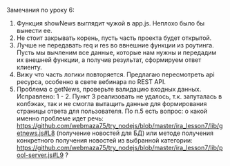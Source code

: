 Замечания по уроку 6:
1) Функция showNews выглядит чужой в app.js. Неплохо было бы вынести ее.
2) Не стоит закрывать корень, пусть часть проекта будет открытой.
3) Лучше не передавать req и res во ввнешние функции из роутинга. Пусть мы вычленим все данные, которые нам нужны и передадим их внешней функции, а получив результат, сформируем ответ клиенту.
4) Вижу что часть логики повторяется. Предлагаю пересмотреть api ресурса, особенно в свете вебинара по REST API.
5) Проблема с getNews, проверьте валидацию входных данных.
Исправлено:
1 - 2. 
Пункт 3 реализовать не удалось, т.к. запуталась в колбэках, так и не смогла вытащить данные для формирования страницы ответа для пользователя.
По п.5 есть вопрос: о какой именно проблеме идет речь: https://github.com/webmaza75/try_nodejs/blob/master/ira_lesson7/lib/getnews.js#L8 (получение новостей для БД) 
или методе получения конкретного получения новостей из выбранной категории: https://github.com/webmaza75/try_nodejs/blob/master/ira_lesson7/lib/pool-server.js#L9 ?
